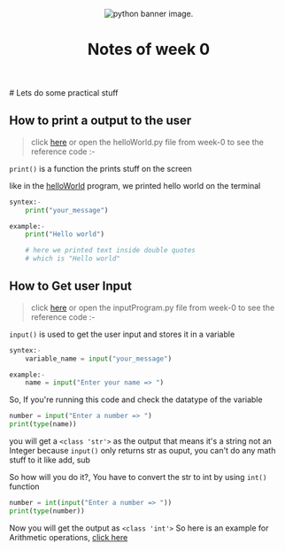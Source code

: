<p align="center">
  <img src="https://www.digitalscholarshipleiden.nl/images/uploads/_articleHeader/Python_image.jpg" alt=" python banner image."><br>

<h1 align="center">  Notes of week 0 </h1>
<br>
<br>
# Lets do some practical stuff

## How to print a output to the user

> click [here](../week-0-basics/helloWorld.py) or open the helloWorld.py file from week-0 to see the reference code :-

`print()` is a function the prints stuff on the screen

like in the [helloWorld](../week-0-basics/helloWorld.py) program, we printed hello world on the terminal

```python
syntex:-
    print("your_message")

example:-
    print("Hello world")

    # here we printed text inside double quotes
    # which is "Hello world"
```

## How to Get user Input

> click [here](../week-0-basics/inputProgram.py) or open the inputProgram.py file from week-0 to see the reference code :-

`input()` is used to get the user input and stores it in a variable

```python
syntex:-
    variable_name = input("your_message")

example:-
    name = input("Enter your name => ")
```

So, If you're running this code and check the datatype of the variable

```python
number = input("Enter a number => ")
print(type(name))
```

you will get a `<class 'str'>` as the output that means it's a string not an Integer because `input()` only returns str as ouput, you can't do any math stuff to it like add, sub

So how will you do it?, You have to convert the str to int by using `int()` function

```python
number = int(input("Enter a number => "))
print(type(number))
```

Now you will get the output as `<class 'int'>`
So here is an example for Arithmetic operations, [click here](/week-0-basics/MathOperations.py)

